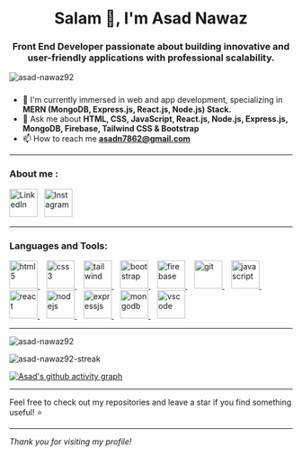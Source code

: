 <h1 align="center">Salam 👋, I'm Asad Nawaz</h1>
<h3 align="center">Front End Developer passionate about building innovative and user-friendly applications with professional scalability.</h3>

<p align="left">
  <img src="https://komarev.com/ghpvc/?username=Asad-Nawaz92&color=blueviolet&style=flat" alt="asad-nawaz92" />
</p>

<h3 align="left"></h3>

- 🔭 I'm currently immersed in web and app development, specializing in **MERN (MongoDB, Express.js, React.js, Node.js) Stack.**
- 💬 Ask me about **HTML, CSS, JavaScript, React.js, Node.js, Express.js, MongoDB, Firebase, Tailwind CSS & Bootstrap**
- 📫 How to reach me **asadn7862@gmail.com**

---

<h3 align="left">About me :</h3>
<p align="left">
<a href="https://www.linkedin.com/in/asad-nawaz-bb520a244/" title="Asad Nawaz" target="_blank" rel="noopener noreferrer"><img src="https://www.vectorlogo.zone/logos/linkedin/linkedin-tile.svg" alt="LinkedIn" width="50" height="50"/></a>&nbsp;&nbsp;
<a href="https://www.instagram.com/your_instagram_profile/" title="Instagram" target="_blank" rel="noopener noreferrer"><img src="https://www.vectorlogo.zone/logos/instagram/instagram-tile.svg" alt="Instagram" width="50" height="50"/></a>
</p>

---

<h3 align="left">Languages and Tools:</h3>
<div align="left">
<a href="https://www.w3.org/html/" target="_blank" rel="noreferrer">
    <img src="https://www.vectorlogo.zone/logos/w3_html5/w3_html5-icon.svg" alt="html5" width="50" height="50" />
</a>&nbsp;&nbsp;
<a href="https://www.w3schools.com/css/" target="_blank" rel="noopener noreferrer">
    <img src="https://www.vectorlogo.zone/logos/w3_css/w3_css-icon.svg" alt="css3" width="50" height="50" />
</a>&nbsp;&nbsp;
<a href="https://tailwindcss.com/" target="_blank" rel="noopener noreferrer">
    <img src="https://www.vectorlogo.zone/logos/tailwindcss/tailwindcss-icon.svg" alt="tailwind" width="50" height="50" />
</a>&nbsp;&nbsp;
<a href="https://getbootstrap.com" target="_blank" rel="noopener noreferrer">
    <img src="https://www.vectorlogo.zone/logos/getbootstrap/getbootstrap-icon.svg" alt="bootstrap" width="50" height="50" />
</a>&nbsp;&nbsp;
<a href="https://firebase.google.com/" target="_blank" rel="noopener noreferrer">
    <img src="https://www.vectorlogo.zone/logos/firebase/firebase-icon.svg" alt="firebase" width="50" height="50" />
</a>&nbsp;&nbsp;
<a href="https://git-scm.com/" target="_blank" rel="noopener noreferrer">
    <img src="https://www.vectorlogo.zone/logos/git-scm/git-scm-icon.svg" alt="git" width="50" height="50" />
</a>&nbsp;&nbsp;
<a href="https://developer.mozilla.org/en-US/docs/Web/JavaScript" target="_blank" rel="noopener noreferrer">
    <img src="https://www.vectorlogo.zone/logos/javascript/javascript-icon.svg" alt="javascript" width="50" height="50" />
</a>&nbsp;&nbsp;
<a href="https://reactjs.org/" target="_blank" rel="noopener noreferrer">
    <img src="https://www.vectorlogo.zone/logos/reactjs/reactjs-icon.svg" alt="react" width="50" height="50" />
</a>&nbsp;&nbsp;
<a href="https://nodejs.org/" target="_blank" rel="noopener noreferrer">
    <img src="https://www.vectorlogo.zone/logos/nodejs/nodejs-icon.svg" alt="nodejs" width="50" height="50" />
</a>&nbsp;&nbsp;
<a href="https://expressjs.com/" target="_blank" rel="noopener noreferrer">
    <img src="https://www.vectorlogo.zone/logos/expressjs/expressjs-icon.svg" alt="expressjs" width="50" height="50" />
</a>&nbsp;&nbsp;
<a href="https://www.mongodb.com/" target="_blank" rel="noopener noreferrer">
    <img src="https://www.vectorlogo.zone/logos/mongodb/mongodb-icon.svg" alt="mongodb" width="50" height="50" />
</a>&nbsp;&nbsp;
<a href="https://code.visualstudio.com/" target="_blank" rel="noopener noreferrer">
    <img src="https://www.vectorlogo.zone/logos/visualstudio_code/visualstudio_code-icon.svg" alt="vscode" width="50" height="50" />
</a>
</div>

---

<p align="left">
  <img src="https://github-readme-stats.vercel.app/api/top-langs?username=Asad-Nawaz92&show_icons=true&locale=en&layout=compact&theme=dark" alt="asad-nawaz92" />
</p>

<p align="left">
  <img src="https://github-readme-streak-stats.herokuapp.com?user=Asad-Nawaz92&theme=dark&date_format=M%20j%5B%2C%20Y%5D" alt="asad-nawaz92-streak" />
</p>

<a href="https://github.com/ashutosh00710/github-readme-activity-graph" target="_blank" rel="noopener noreferrer">
  <img src="https://github-readme-activity-graph.vercel.app/graph?username=Asad-Nawaz92&bg_color=020612&color=f5f6fa&line=fbfaf9&point=e39102&area=true&hide_border=true" alt="Asad's github activity graph">
</a>

---

Feel free to check out my repositories and leave a star if you find something useful! ⭐

---

_Thank you for visiting my profile!_
